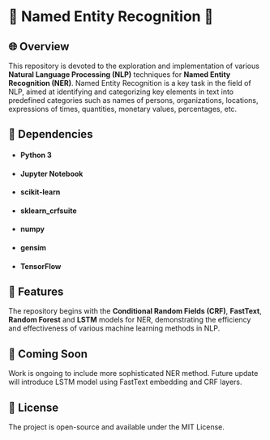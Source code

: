 # 🤖 Named Entity Recognition 🤖

## 🌐 Overview

This repository is devoted to the exploration and implementation of various **Natural Language Processing (NLP)** techniques for **Named Entity Recognition (NER)**. Named Entity Recognition is a key task in the field of NLP, aimed at identifying and categorizing key elements in text into predefined categories such as names of persons, organizations, locations, expressions of times, quantities, monetary values, percentages, etc.

## 🔗 Dependencies

- #### Python 3
- #### Jupyter Notebook
- #### scikit-learn
- #### sklearn_crfsuite
- #### numpy
- #### gensim
- #### TensorFlow

## 🔧 Features

The repository begins with the **Conditional Random Fields (CRF)**, **FastText**, **Random Forest** and **LSTM** models for NER, demonstrating the efficiency and effectiveness of various machine learning methods in NLP.

## 🚀 Coming Soon

Work is ongoing to include more sophisticated NER method. Future update will introduce LSTM model using FastText embedding and CRF layers.

## 📄 License

The project is open-source and available under the MIT License.
